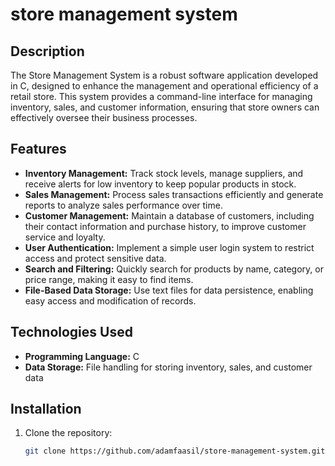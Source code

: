 # store management system

## Description

The Store Management System is a robust software application developed in C, designed to enhance the management and operational efficiency of a retail store. This system provides a command-line interface for managing inventory, sales, and customer information, ensuring that store owners can effectively oversee their business processes.

## Features

- **Inventory Management:** Track stock levels, manage suppliers, and receive alerts for low inventory to keep popular products in stock.
- **Sales Management:** Process sales transactions efficiently and generate reports to analyze sales performance over time.
- **Customer Management:** Maintain a database of customers, including their contact information and purchase history, to improve customer service and loyalty.
- **User Authentication:** Implement a simple user login system to restrict access and protect sensitive data.
- **Search and Filtering:** Quickly search for products by name, category, or price range, making it easy to find items.
- **File-Based Data Storage:** Use text files for data persistence, enabling easy access and modification of records.

## Technologies Used

- **Programming Language:** C
- **Data Storage:** File handling for storing inventory, sales, and customer data

## Installation

1. Clone the repository:
   ```bash
   git clone https://github.com/adamfaasil/store-management-system.git
